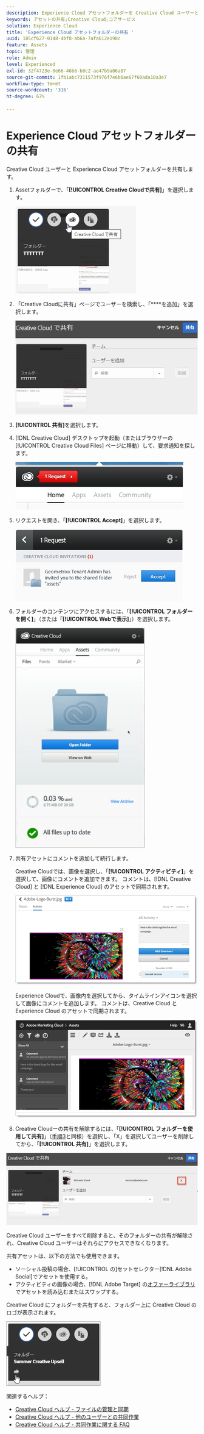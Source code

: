 ```yaml
---
description: Experience Cloud アセットフォルダーを Creative Cloud ユーザーと共有する方法。
keywords: アセットの共有;Creative Cloud;コアサービス
solution: Experience Cloud
title: 'Experience Cloud アセットフォルダーの共有 '
uuid: 105cf627-0148-4bf8-ab6a-7afa612e198c
feature: Assets
topic: 管理
role: Admin
level: Experienced
exl-id: 32f4723e-0e66-46b6-b0c2-ae47b9a06a87
source-git-commit: 1fb1abc7311573f976f7e6b6ae67f60ada10a3e7
workflow-type: tm+mt
source-wordcount: '316'
ht-degree: 67%

---
```


# Experience Cloud アセットフォルダーの共有

Creative Cloud ユーザーと Experience Cloud アセットフォルダーを共有します。

1. Assetフォルダーで、「**[!UICONTROL Creative Cloudで共有]**」を選択します。

   ![手順の結果](assets/asset-share-cc.png)
1. 「Creative Cloudに共有」ページでユーザーを検索し、「****&#x200B;を追加」を選択します。

   ![](assets/asset-share-cc-page.png)

1. **[!UICONTROL 共有]**&#x200B;を選択します。
1. [!DNL Creative Cloud] デスクトップを起動（またはブラウザーの [!UICONTROL Creative Cloud Files] ページに移動）して、要求通知を探します。

   ![](assets/cc_share_request.png)
1. リクエストを開き、「**[!UICONTROL Accept]**」を選択します。

   ![手順の結果](assets/cc_share_accept.png)
1. フォルダーのコンテンツにアクセスするには、「**[!UICONTROL フォルダーを開く]**」（または「**[!UICONTROL Webで表示]**」）を選択します。

   ![手順の結果](assets/creative_cloud_open_folder.png)
1. 共有アセットにコメントを追加して続行します。

   Creative Cloudでは、画像を選択し、「**[!UICONTROL アクティビティ]**」を選択して、画像にコメントを追加できます。 コメントは、[!DNL Creative Cloud] と [!DNL Experience Cloud] のアセットで同期されます。

   ![](assets/asset_comment_cc.png)

   Experience Cloudで、画像内を選択してから、タイムラインアイコンを選択して画像にコメントを追加します。 コメントは、Creative Cloud と Experience Cloud のアセットで同期されます。

   ![](assets/asset_comment_mac.png)

1. Creative Cloudーの共有を解除するには、「**[!UICONTROL フォルダーを使用して共有]**」（[手順3](t-share-creative-cloud.md#step_BA17CFA185284641A9B878BA29551996)と同様）を選択し、「X」を選択してユーザーを削除してから、「**[!UICONTROL 共有]**」を選択します。

![](assets/asset_remove_user.png)

Creative Cloud ユーザーをすべて削除すると、そのフォルダーの共有が解除され、Creative Cloud ユーザーはそれらにアクセスできなくなります。

共有アセットは、以下の方法でも使用できます。

* ソーシャル投稿の場合、[!UICONTROL  の]セットセレクター[!DNL Adobe Social]でアセットを使用する。
* アクティビティの画像の場合、[!DNL Adobe Target] の[オファーライブラリ](https://experienceleague.adobe.com/docs/target/using/experiences/offers/manage-content.html?lang=ja)でアセットを読み込むまたはスワップする。

Creative Cloud にフォルダーを共有すると、フォルダー上に Creative Cloud のロゴが表示されます。

![](assets/asset-cc-logo.png)

関連するヘルプ：

* [Creative Cloud ヘルプ - ファイルの管理と同期](https://helpx.adobe.com/jp/creative-cloud/help/sync-creative-cloud-files.html)
* [Creative Cloud ヘルプ - 他のユーザーとの共同作業](https://helpx.adobe.com/jp/creative-cloud/help/collaboration.html)
* [Creative Cloud ヘルプ - 共同作業に関する FAQ](https://helpx.adobe.com/jp/creative-cloud/help/collaboration-faq.html)
